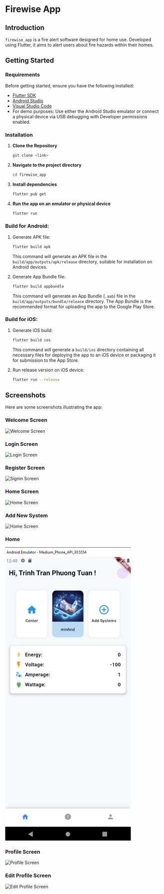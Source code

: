 
# Firewise App

## Introduction

`firewise_app` is a fire alert software designed for home use. Developed using Flutter, it aims to alert users about fire hazards within their homes.

## Getting Started

### Requirements

Before getting started, ensure you have the following installed:

- [Flutter SDK](https://docs.flutter.dev/get-started/install)
- [Android Studio](https://developer.android.com/studio)
- [Visual Studio Code](https://code.visualstudio.com/)
- For demo purposes: Use either the Android Studio emulator or connect a physical device via USB debugging with Developer permissions enabled.

### Installation

1. **Clone the Repository**

   ```bash
   git clone <link>
   ```

2. **Navigate to the project directory**

   ```bash
   cd firewise_app
   ```

3. **Install dependencies**

   ```bash
   flutter pub get
   ```

4. **Run the app on an emulator or physical device**

   ```bash
   flutter run
   ```

### Build for Android:

1. Generate APK file:
   ```bash
   flutter build apk
   ```
   This command will generate an APK file in the `build/app/outputs/apk/release` directory, suitable for installation on Android devices.

2. Generate App Bundle file:
   ```bash
   flutter build appbundle
   ```
   This command will generate an App Bundle (`.aab`) file in the `build/app/outputs/bundle/release` directory. The App Bundle is the recommended format for uploading the app to the Google Play Store.

### Build for iOS:

1. Generate iOS build:
   ```bash
   flutter build ios
   ```
   This command will generate a `build/ios` directory containing all necessary files for deploying the app to an iOS device or packaging it for submission to the App Store.

2. Run release version on iOS device:
   ```bash
   flutter run --release
   ```

## Screenshots

Here are some screenshots illustrating the app:

### Welcome Screen
![Welcome Screen](https://i.ibb.co/rcTM06P/Screenshot-2024-05-14-013307.png)

### Login Screen
![Login Screen](https://i.ibb.co/PC7kCT0/Screenshot-2024-05-14-013321.png)

### Register Screen
![Signin Screen](https://i.ibb.co/G7DscXt/Screenshot-2024-05-14-013335.png)

### Home Screen
![Home Screen](assets/screenshot/1.png)

### Add New System
![Home Screen](assets/screenshot/2.png)

### Home
![Home Screen](assets/screenshot/8.png)

### Profile Screen
![Profile Screen](assets/screenshot/6.png)

### Edit Profile Screen
![Edit Profile Screen](assets/screenshot/7.png)


